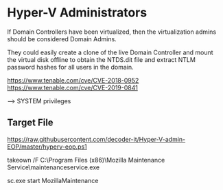 # Hyper-V Administrators

If Domain Controllers have been virtualized, then the virtualization admins should be considered Domain Admins. 

They could easily create a clone of the live Domain Controller and mount the virtual disk offline to obtain the NTDS.dit file and extract NTLM password hashes for all users in the domain.

https://www.tenable.com/cve/CVE-2018-0952
https://www.tenable.com/cve/CVE-2019-0841

--> SYSTEM privileges

## Target File

https://raw.githubusercontent.com/decoder-it/Hyper-V-admin-EOP/master/hyperv-eop.ps1

takeown /F C:\Program Files (x86)\Mozilla Maintenance Service\maintenanceservice.exe

sc.exe start MozillaMaintenance

